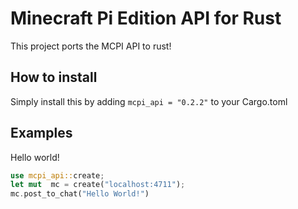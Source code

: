 # Minecraft Pi Edition API for Rust

This project ports the MCPI API to rust!

## How to install

Simply install this by adding `mcpi_api = "0.2.2"` to your Cargo.toml

## Examples

Hello world!
```rust
use mcpi_api::create;
let mut  mc = create("localhost:4711");
mc.post_to_chat("Hello World!")
```
